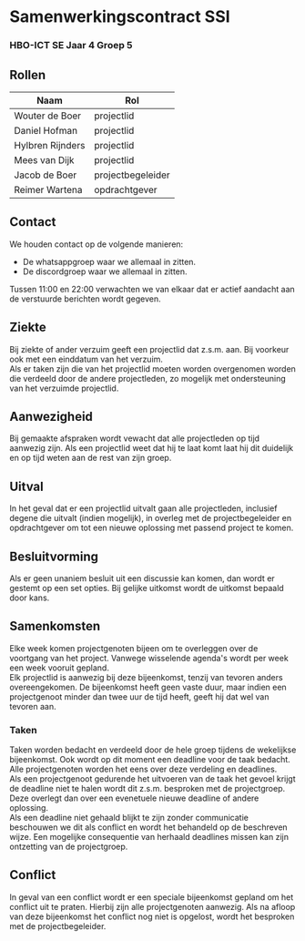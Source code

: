# Samenwerkingscontract SSI

### HBO-ICT SE Jaar 4 Groep 5

## Rollen

| Naam             | Rol               |
| ---------------- | ----------------- |
| Wouter de Boer   | projectlid        |
| Daniel Hofman    | projectlid        |
| Hylbren Rijnders | projectlid        |
| Mees van Dijk    | projectlid        |
| Jacob de Boer    | projectbegeleider |
| Reimer Wartena   | opdrachtgever     |

## Contact

We houden contact op de volgende manieren:

- De whatsappgroep waar we allemaal in zitten.
- De discordgroep waar we allemaal in zitten.

Tussen 11:00 en 22:00 verwachten we van elkaar dat er actief aandacht aan de
verstuurde berichten wordt gegeven.

## Ziekte

Bij ziekte of ander verzuim geeft een projectlid dat z.s.m. aan. Bij voorkeur
ook met een einddatum van het verzuim.  
Als er taken zijn die van het projectlid moeten worden overgenomen worden die
verdeeld door de andere projectleden, zo mogelijk met ondersteuning van het
verzuimde projectlid.

## Aanwezigheid

Bij gemaakte afspraken wordt vewacht dat alle projectleden op tijd aanwezig
zijn. Als een projectlid weet dat hij te laat komt laat hij dit duidelijk en op
tijd weten aan de rest van zijn groep.

## Uitval

In het geval dat er een projectlid uitvalt gaan alle projectleden, inclusief
degene die uitvalt (indien mogelijk), in overleg met de projectbegeleider en
opdrachtgever om tot een nieuwe oplossing met passend project te komen.

## Besluitvorming

Als er geen unaniem besluit uit een discussie kan komen, dan wordt er gestemt op
een set opties. Bij gelijke uitkomst wordt de uitkomst bepaald door kans.

## Samenkomsten

Elke week komen projectgenoten bijeen om te overleggen over de voortgang van het
project. Vanwege wisselende agenda's wordt per week een week vooruit gepland.  
Elk projectlid is aanwezig bij deze bijeenkomst, tenzij van tevoren anders
overeengekomen. De bijeenkomst heeft geen vaste duur, maar indien een
projectgenoot minder dan twee uur de tijd heeft, geeft hij dat wel van tevoren
aan.

### Taken

Taken worden bedacht en verdeeld door de hele groep tijdens de wekelijkse
bijeenkomst. Ook wordt op dit moment een deadline voor de taak bedacht. Alle
projectgenoten worden het eens over deze verdeling en deadlines.  
Als een projectgenoot gedurende het uitvoeren van de taak het gevoel krijgt de
deadline niet te halen wordt dit z.s.m. besproken met de projectgroep. Deze
overlegt dan over een evenetuele nieuwe deadline of andere oplossing.  
Als een deadline niet gehaald blijkt te zijn zonder communicatie beschouwen we
dit als conflict en wordt het behandeld op de beschreven wijze. Een mogelijke
consequentie van herhaald deadlines missen kan zijn ontzetting van de
projectgroep.

## Conflict

In geval van een conflict wordt er een speciale bijeenkomst gepland om het
conflict uit te praten. Hierbij zijn alle projectgenoten aanwezig. Als na afloop
van deze bijeenkomst het conflict nog niet is opgelost, wordt het besproken met
de projectbegeleider.
